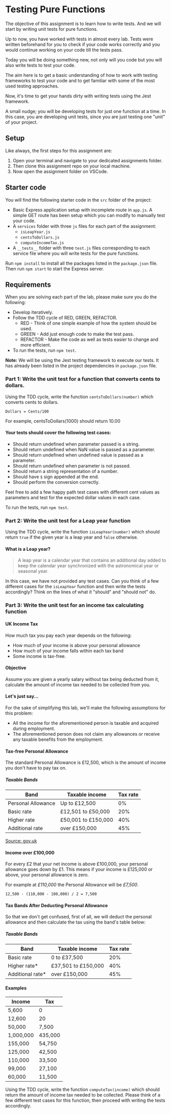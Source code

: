 # Testing Pure Functions
The objective of this assignment is to learn how to write tests. And we will start by writing unit tests for pure functions.

Up to now, you have worked with tests in almost every lab. Tests were written beforehand for you to check if your code works correctly and you would continue working on your code till the tests pass.

Today you will be doing something new, not only will you code but you will also write tests to test your code.

The aim here is to get a basic understanding of how to work with testing frameworks to test your code and to get familiar with some of the most used testing approaches.

Now, it's time to get your hands dirty with writing tests using the Jest framework.

A small nudge; you will be developing tests for just one function at a time. In this case, you are developing unit tests, since you are just testing one "unit" of your project.

## Setup
Like always, the first steps for this assignment are:
1. Open your terminal and navigate to your dedicated assignments folder.
2. Then clone this assignment repo on your local machine.
3. Now open the assignment folder on VSCode.

## Starter code
You will find the following starter code in the `src` folder of the project:

- Basic Express application setup with incomplete route in `app.js`. A simple GET route has been setup which you can modify to manually test your code.
- A `services` folder with three `js` files for each part of the assignment:
    - `isLeapYear.js`
    - `centsToDollars.js`
    - `computeIncomeTax.js`
- A `__tests__` folder with three `test.js` files corresponding to each service file where you will write tests for the pure functions.

Run `npm install` to install all the packages listed in the `package.json` file. Then run `npm start` to start the Express server.

## Requirements
 When you are solving each part of the lab, please make sure you do the following:
- Develop iteratively.
- Follow the TDD cycle of RED, GREEN, REFACTOR.
    - RED - Think of one simple example of how the system should be used.
    - GREEN - Add just enough code to make the test pass.
    - REFACTOR - Make the code as well as tests easier to change and more efficient.
- To run the tests, run `npm test`.

**Note:** We will be using the Jest testing framework to execute our tests. It has already been listed in the project dependencies in `package.json` file.

### Part 1: Write the unit test for a function that converts cents to dollars.
Using the TDD cycle, write the function `centsToDollars(number)` which converts cents to dollars.

``` Dollars = Cents/100 ```

For example, centsToDollars(1000) should return 10.00

#### Your tests should cover the following test cases:
- Should return undefined when parameter passed is a string.
- Should return undefined when NaN value is passed as a parameter.
- Should return undefined when undefined value is passed as a parameter.
- Should return undefined when parameter is not passed.
- Should return a string representation of a number.
- Should have `$` sign appended at the end.
- Should perform the conversion correctly.

Feel free to add a few happy path test cases with different cent values as parameters and test for the expected dollar values in each case.

To run the tests, run `npm test`.

### Part 2: Write the unit test for a Leap year function
Using the TDD cycle, write the function `isLeapYear(number)` which should return `true` if the given year is a leap year and `false` otherwise.

#### What is a Leap year?
>A leap year is a calendar year that contains an additional day added to keep the calendar year synchronized with the astronomical year or seasonal year.

In this case, we have not provided any test cases. Can you think of a few different cases for the `isLeapYear` function and then write the tests accordingly? Think on the lines of what it "should" and "should not" do.

### Part 3: Write the unit test for an income tax calculating function
#### UK Income Tax
How much tax you pay each year depends on the following:
- How much of your income is above your personal allowance
- How much of your income falls within each tax band
- Some income is tax-free.

#### Objective
Assume you are given a yearly salary without tax being deducted from it, calculate the amount of income tax needed to be collected from you.

#### Let's just say...
For the sake of simplifying this lab, we'll make the following assumptions for this problem:
- All the income for the aforementioned person is taxable and acquired during employment.
- The aforementioned person does not claim any allowances or receive any taxable benefits from the employment.

#### Tax-free Personal Allowance
The standard Personal Allowance is £12,500, which is the amount of income you don't have to pay tax on.

##### Taxable Bands
Band | Taxable income | Tax rate
-- | -- | --
Personal Allowance | Up to £12,500 | 0%
Basic rate | £12,501 to £50,000 | 20%
Higher rate | £50,001 to £150,000 | 40%
Additional rate | over £150,000 | 45%

[Source: gov.uk](https://www.gov.uk/income-tax-rates)

#### Income over £100,000
For every £2 that your net income is above £100,000, your personal allowance goes down by £1. This means if your income is £125,000 or above, your personal allowance is zero.

For example at *£110,000* the Personal Allowance will be *£7,500*.

``` 12,500 - (110,000 - 100,000) / 2 = 7,500 ```

#### Tax Bands After Deducting Personal Allowance
So that we don't get confused, first of all, we will deduct the personal allowance and then calculate the tax using the band's table below:

##### Taxable Bands
Band | Taxable income | Tax rate
-- | -- | --
Basic rate | 0 to £37,500 | 20%
Higher rate* | £37,501 to £150,000 | 40%
Additional rate* | over £150,000 | 45%

#### Examples
Income | Tax
-- | --
5,600 | 0
12,600 | 20
50,000 | 7,500
1,000,000 | 435,000
155,000 | 54,750
125,000 | 42,500
110,000 | 33,500
99,000 | 27,100
60,000 | 11,500

Using the TDD cycle, write the function `computeTax(income)` which should return the amount of income tax needed to be collected. Please think of a few different test cases for this function, then proceed with writing the tests accordingly.